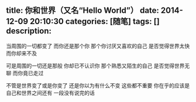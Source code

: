 title: 你和世界（又名“Hello World”）
date: 2014-12-09 20:10:30
categories: [随笔]
tags: []
description: 
---
当周围的一切都变了
而你还是那个你
那个你讨厌又喜欢的自己
是否觉得世界太快
而你却来不及<!--more-->

可是周围的一切还是那般
你却已不认识你
那个熟悉又陌生的自己
是否觉得世界无聊
而你竟已走过

不管是世界变了或是你变了
还是你以为有什么不变
这些都不重要
你在乎的应该是
自己和世界之间还有
一段没有说完的话
